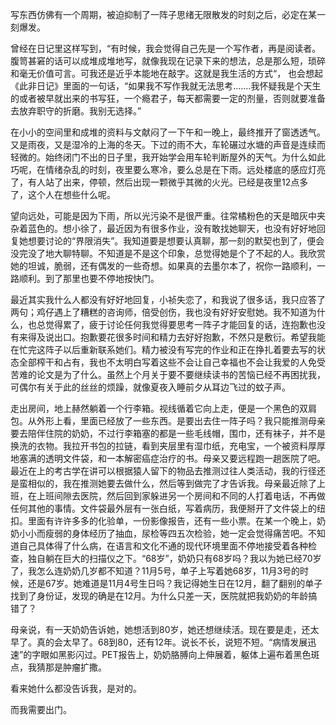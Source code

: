写东西仿佛有一个周期，被迫抑制了一阵子思绪无限散发的时刻之后，必定在某一刻爆发。  
  
曾经在日记里这样写到，“有时候，我会觉得自己先是一个写作者，再是阅读者。腹笥甚窘的话可以成堆成堆地写，就像我现在记录下来的想法，总是那么短，琐碎和毫无价值可言。可我还是近乎本能地在敲字。这就是我生活的方式“， 也会想起《此非日记》里面的一句话，“如果我不写作我就无法思考…….我怀疑我是个天生的或者被早就出来的书写狂，一个瘾君子，每天都需要一定的剂量，否则就要准备去放弃职守的折磨。我别无选择。”  

在小小的空间里和成堆的资料与文献闷了一下午和一晚上，最终推开了窗透透气。又是雨夜，又是湿冷的上海的冬天。下过的雨不大，车轮碾过水塘的声音是连续而轻微的。始终闭门不出的日子里，我开始学会用车轮判断屋外的天气。为什么如此巧呢，在情绪杂乱的时刻，夜里要么寒冷，要么总是在下雨。远处楼底的感应灯亮了，有人站了出来，停顿，然后出现一颗微乎其微的火光。已经是夜里12点多了，这个人在想些什么呢。

望向远处，可能是因为下雨，所以光污染不是很严重。往常橘粉色的天是暗灰中夹杂着蓝色的。想小徐了，最近因为有很多作业，没有敢找她聊天，也没有好好地回复她想要讨论的“界限消失”。我知道要是想要认真聊，那一刻的默契也到了，便会没完没了地大聊特聊。不知道是不是这个印象，总觉得她是个了不起的人。我欣赏她的坦诚，脆弱，还有偶发的一些奇想。如果真的去墨尔本了，祝你一路顺利，一路顺利。到了那里也要不停地按快门。

最近其实我什么人都没有好好地回复，小祯失恋了，和我说了很多话，我只应答了两句；鸡仔遇上了糟糕的咨询师，倍受创伤，我也没有好好安慰她。我不知道为什么，也总觉得累了，疲于讨论任何我觉得要思考一阵子才能回复的话，连抱歉也没有来得及说出口。抱歉要花很多时间和精力去好好抱歉，不然只是敷衍。希望我能在忙完这阵子以后重新联系她们。精力被没有写完的作业和正在挣扎着要去写的状态全部榨干和占有，我也不太明白写着这些不会让自己幸福也不会让我爱的人免受苦难的论文是为了什么。虽然上个月关于要不要继续读书的苦恼已经不再困扰我，可偶尔有关于此的丝丝的烦躁，就像夏夜入睡前夕从耳边飞过的蚊子声。

走出房间，地上赫然躺着一个行李箱。视线循着它向上走，便是一个黑色的双肩包。从外形上看，里面已经放了一些东西。是要出去住一阵子吗？我只能推测母亲要去陪伴住院的奶奶，不过行李箱塞的都是一些毛线帽，围巾，还有袜子，并不是换洗的衣物。我拉开书包的拉链，看到夹层里有湿巾纸，充电宝，一个被资料厚厚地塞满的透明文件袋，和一本解密癌症治疗的书。母亲又要远程跑一趟医院了吧。最近在上的考古学在讲可以根据猿人留下的物品去推测过往人类活动，我的行径还是蛮相似的，我在推测她要去做什么，然后等到做完了才告诉我。母亲最近除了上班，在上班间隙去医院，然后回到家躲进另一个房间和不同的人打着电话，不再做任何其他的事情。文件袋最外层有一张白纸，写着病历，我便掰开了文件袋上的纽扣。里面有许许多多的化验单，一份影像报告，还有一些小票。在某一个晚上，奶奶小小而瘦弱的身体经历了抽血，尿检等四五次检验，她一定会觉得痛苦吧。不知道自己具体得了什么病，在语言和文化不通的现代环境里面不停地接受着各种检查，独自躺在巨大的扫描仪之下。“68岁”，奶奶只有68岁吗？我以为她已经70岁了，我怎么连奶奶几岁都不知道？11月5号，单子上写着她68岁，11月3号的时候，还是67岁。她难道是11月4号生日吗？我记得她生日在12月，翻了翻别的单子找到了身份证，发现的确是在12月。为什么只差一天，医院就把我奶奶的年龄搞错了？

母亲说，有一天奶奶告诉她，她想活到80岁，她还想继续活。现在要是走，还太早了。真的会太早了。68到80，还有12年。说长不长，说短不短。“病情发展迅速”的字眼如黑影闪过。PET报告上，奶奶胳膊向上伸展着，躯体上遍布着黑色斑点，我猜那是肿瘤扩撒。

看来她什么都没告诉我，是对的。

而我需要出门。
